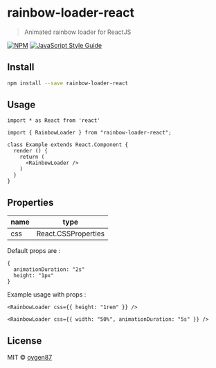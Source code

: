 # rainbow-loader-react

> Animated rainbow loader for ReactJS

[![NPM](https://img.shields.io/npm/v/rainbow-loader-react.svg)](https://www.npmjs.com/package/rainbow-loader-react) [![JavaScript Style Guide](https://img.shields.io/badge/code_style-standard-brightgreen.svg)](https://standardjs.com)

## Install

```bash
npm install --save rainbow-loader-react
```

## Usage

```tsx
import * as React from 'react'

import { RainbowLoader } from "rainbow-loader-react";

class Example extends React.Component {
  render () {
    return (
      <RainbowLoader />
    )
  }
}
```

## Properties

|name|type               |
|----|-------------------|
|css |React.CSSProperties|

Default props are :

```
{
  animationDuration: "2s"
  height: "1px"
}
```

Example usage with props :

```tsx
<RainbowLoader css={{ height: "1rem" }} />
```

```tsx
<RainbowLoader css={{ width: "50%", animationDuration: "5s" }} />
```

## License

MIT © [oygen87](https://github.com/oygen87)
